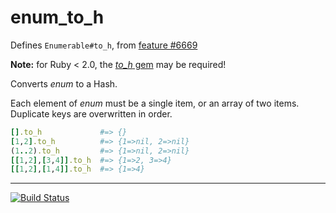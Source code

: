 enum_to_h
=========

Defines `Enumerable#to_h`, from [feature #6669](https://bugs.ruby-lang.org/issues/6669)

**Note:** for Ruby < 2.0, the [*to_h* gem](https://rubygems.org/gems/to_h) may be required!

Converts *enum* to a Hash.

Each element of *enum* must be a single item, or an array of two items.
Duplicate keys are overwritten in order.

```ruby
[].to_h             #=> {}
[1,2].to_h          #=> {1=>nil, 2=>nil}
(1..2).to_h         #=> {1=>nil, 2=>nil}
[[1,2],[3,4]].to_h  #=> {1=>2, 3=>4}
[[1,2],[1,4]].to_h  #=> {1=>4}
```

----

[![Build Status](https://travis-ci.org/phluid61/to_h-gem.png)](https://travis-ci.org/phluid61/to_h-gem)
